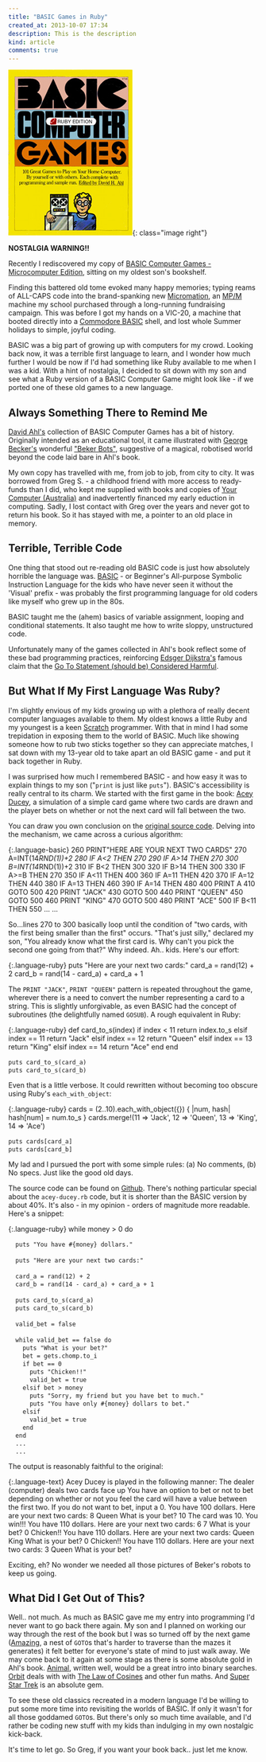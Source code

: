 ```yaml
---
title: "BASIC Games in Ruby"
created_at: 2013-10-07 17:34
description: This is the description
kind: article
comments: true
---
```


![BASIC Computer Games Ruby Edition](/images/posts/basic-computer-games-ruby-edition.jpg){: class="image right"}

**NOSTALGIA WARNING!!**

Recently I rediscovered my copy of [BASIC Computer Games - Microcomputer Edition](http://www.atariarchives.org/basicgames/index.php), sitting on my oldest son's bookshelf.

<!--READMORE-->

Finding this battered old tome evoked many happy memories; typing reams of ALL-CAPS code into the brand-spanking new [Micromation](http://en.wikipedia.org/wiki/Micromation), an [MP/M](http://en.wikipedia.org/wiki/MP/M) machine my school purchased through a long-running fundraising campaign. This was before I got my hands on a VIC-20, a machine that booted directly into a [Commodore BASIC](http://en.wikipedia.org/wiki/Commodore_BASIC) shell, and lost whole Summer holidays to simple, joyful coding.


BASIC was a big part of growing up with computers for my crowd. Looking back now, it was a terrible first language to learn, and I wonder how much further I would be now if I'd had something like Ruby available to me when I was a kid. With a hint of nostalgia, I decided to sit down with my son and see what a Ruby version of a BASIC Computer Game might look like - if we ported one of these old games to a new language.

Always Something There to Remind Me
---

[David Ahl's](http://en.wikipedia.org/wiki/David_H._Ahl) collection of BASIC Computer Games has a bit of history. Originally intended as an educational tool, it came illustrated with [George Becker's](http://www.bekerbots.com/) wonderful ["Beker Bots"](http://blastprocessing.blogspot.com.au/2009/04/robots-of-george-beker.html), suggestive of a magical, robotised world beyond the code laid bare in Ahl's book.

My own copy has travelled with me, from job to job, from city to city. It was borrowed from Greg S. - a childhood friend with more access to ready-funds than I did, who kept me supplied with books and copies of [Your Computer (Australia)](http://en.wikipedia.org/wiki/Your_Computer_(Australian_magazine)) and inadvertently financed my early eduction in computing. Sadly, I lost contact with Greg over the years and never got to return his book. So it has stayed with me, a pointer to an old place in memory.

Terrible, Terrible Code
---

One thing that stood out re-reading old BASIC code is just how absolutely horrible the language was. [BASIC](http://en.wikipedia.org/wiki/BASIC) - or Beginner's All-purpose Symbolic Instruction Language for the kids who have never seen it without the 'Visual' prefix - was probably the first programming language for old coders like myself who grew up in the 80s.

BASIC taught me the (ahem) basics of variable assignment, looping and conditional statements. It also taught me how to write sloppy, unstructured code.

Unfortunately many of the games collected in Ahl's book reflect some of these bad programming practices, reinforcing [Edsger Dijkstra's](http://en.wikipedia.org/wiki/Edsger_Dijkstra) famous claim that the [Go To Statement (should be) Considered Harmful](http://www.u.arizona.edu/~rubinson/copyright_violations/Go_To_Considered_Harmful.html).


But What If My First Language Was Ruby?
---

I'm slightly envious of my kids growing up with a plethora of really decent computer languages available to them. My oldest knows a little Ruby and my youngest is a keen [Scratch](http://scratch.mit.edu/) programmer. With that in mind I had some trepidation in exposing them to the world of BASIC. Much like showing someone how to rub two sticks together so they can appreciate matches, I sat down with my 13-year old to take apart an old BASIC game - and put it back together in Ruby.

I was surprised how much I remembered BASIC - and how easy it was to explain things to my son ("`print` is just like `puts`"). BASIC's accessibility is really central to its charm. We started with the first game in the book: [Acey Ducey](http://www.atariarchives.org/basicgames/showpage.php?page=2), a simulation of a simple card game where two cards are drawn and the player bets on whether or not the next card will fall between the two.

You can draw you own conclusion on the [original source code](http://www.atariarchives.org/basicgames/showpage.php?page=2). Delving into the mechanism, we came across a curious algorithm:

{:.language-basic}
    260 PRINT"HERE ARE YOUR NEXT TWO CARDS"
    270 A=INT(14*RND(1))+2
    280 IF A<2 THEN 270
    290 IF A>14 THEN 270
    300 B=INT(14*RND(1))+2
    310 IF B<2 THEN 300
    320 IF B>14 THEN 300
    330 IF A>=B THEN 270
    350 IF A<11 THEN 400
    360 IF A=11 THEN 420
    370 IF A=12 THEN 440
    380 IF A=13 THEN 460
    390 IF A=14 THEN 480
    400 PRINT A
    410 GOTO 500
    420 PRINT "JACK"
    430 GOTO 500
    440 PRINT "QUEEN"
    450 GOTO 500
    460 PRINT "KING"
    470 GOTO 500
    480 PRINT "ACE"
    500 IF B<11 THEN 550
    ...
    ...

So...lines 270 to 300 basically loop until the condition of "two cards, with the first being smaller than the first" occurs. "That's just silly," declared my son, "You already know what the first card is. Why can't you pick the second one going from that?" Why indeed. Ah.. kids. Here's our effort:

{:.language-ruby}
    puts "Here are your next two cards:"
    card_a = rand(12) + 2
    card_b = rand(14 - card_a) + card_a + 1

The `PRINT "JACK"`, `PRINT "QUEEN"` pattern is repeated throughout the game, wherever there is a need to convert the number representing a card to a string. This is slightly unforgivable, as even BASIC had the concept of subroutines (the delightfully named `GOSUB`). A rough equivalent in Ruby:

{:.language-ruby}
    def card_to_s(index)
      if index < 11
        return index.to_s
      elsif index == 11
        return "Jack"
      elsif index == 12
        return "Queen"
      elsif index == 13
        return "King"
      elsif index == 14
        return "Ace"
      end
    end

    puts card_to_s(card_a)
    puts card_to_s(card_b)

Even that is a little verbose. It could rewritten without becoming too obscure using Ruby's `each_with_object`:

{:.language-ruby}
    cards = (2..10).each_with_object({}) { |num, hash| hash[num] = num.to_s }
    cards.merge!(11 => 'Jack', 12 => 'Queen', 13 => 'King', 14 => 'Ace')

    puts cards[card_a]
    puts cards[card_b]

My lad and I pursued the port with some simple rules: (a) No comments, (b) No specs. Just like the good old days.

The source code can be found on [Github](https://github.com/ferrisoxide/basic-computer-games-ruby-edition). There's nothing particular special about the `acey-ducey.rb` code, but it is shorter than the BASIC version by about 40%. It's also - in my opinion - orders of magnitude more readable. Here's a snippet:

{:.language-ruby}
    while money > 0 do

      puts "You have #{money} dollars."

      puts "Here are your next two cards:"

      card_a = rand(12) + 2
      card_b = rand(14 - card_a) + card_a + 1

      puts card_to_s(card_a)
      puts card_to_s(card_b)

      valid_bet = false

      while valid_bet == false do
        puts "What is your bet?"
        bet = gets.chomp.to_i
        if bet == 0
          puts "Chicken!!"
          valid_bet = true
        elsif bet > money
          puts "Sorry, my friend but you have bet to much."
          puts "You have only #{money} dollars to bet."
        elsif
          valid_bet = true
        end
      end
      ...
      ...

The output is reasonably faithful to the original:

{:.language-text}
    Acey Ducey is played in the following manner:
    The dealer (computer) deals two cards face up
    You have an option to bet or not to bet depending
    on whether or not you feel the card will have
    a value between the first two.
    If you do not want to bet, input a 0.
    You have 100 dollars.
    Here are your next two cards:
    8
    Queen
    What is your bet?
    10
    The card was 10.
    You win!!!
    You have 110 dollars.
    Here are your next two cards:
    6
    7
    What is your bet?
    0
    Chicken!!
    You have 110 dollars.
    Here are your next two cards:
    Queen
    King
    What is your bet?
    0
    Chicken!!
    You have 110 dollars.
    Here are your next two cards:
    3
    Queen
    What is your bet?

Exciting, eh? No wonder we needed all those pictures of Beker's robots to keep us going.

What Did I Get Out of This?
---

Well.. not much. As much as BASIC gave me my entry into programming I'd never want to go back there again. My son and I planned on working our way through the rest of the book but I was so turned off by the next game ([Amazing](http://www.atariarchives.org/basicgames/showpage.php?page=3), a nest of `GOTO`s that's harder to traverse than the mazes it generates) it felt better for everyone's state of mind to just walk away. We may come back to it again at some stage as there is some absolute gold in Ahl's book.  [Animal](http://www.atariarchives.org/basicgames/showpage.php?page=4), written well, would be a great intro into binary searches. [Orbit](http://www.atariarchives.org/basicgames/showpage.php?page=124) deals with with [The Law of Cosines](http://en.wikipedia.org/wiki/Law_of_cosines) and other fun maths. And [Super Star Trek](http://www.atariarchives.org/basicgames/showpage.php?page=157) is an absolute gem.

To see these old classics recreated in a modern language I'd be willing to put some more time into revisiting the worlds of BASIC. If only it wasn't for all those goddamed `GOTO`s. But there's only so much time available, and I'd rather be coding new stuff with my kids than indulging in my own nostalgic kick-back.

It's time to let go. So Greg, if you want your book back.. just let me know.

